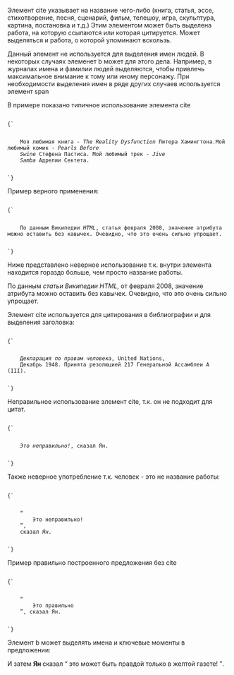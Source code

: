 <p>
	Элемент <LE>cite</LE> указывает на название чего-либо (книга, статья, эссе, стихотворение, песня, сценарий, фильм, телешоу, игра, скульптура, картина, постановка и т.д.) Этим элементом может быть выделена работа, на которую ссылаются или которая цитируется. Может выделяться и работа, о которой упоминают вскользь.
</p>

<p>
	Данный элемент не используется для выделения имен людей. В некоторых случаях элеменет <LE>b</LE> может для этого дела. Например, в журналах имена и фамилии людей выделяются, чтобы привлечь максимальное внимание к тому или иному персонажу. При необходимости выделения имен в ряде других случаев используется элемент <LE>span</LE>
</p>

<ExampleBox>

В примере показано типичное использование элемента <LE>cite</LE>

<Code>
{`
<p>
	Моя любимая книга - <cite>The Reality Dysfunction</cite> Питера Хамингтона.Мой любимый комик - <cite>Pearls Before
	Swine</cite> Стефена Пастиса. Мой любимый трек - <cite>Jive
	Samba</cite> Адрелии Сектета.
</p>
`}
</Code>

</ExampleBox>

<ExampleBox>

Пример верного применения:

<Code>
{`
<p>
	По данным Википедии <cite>HTML</cite>, статья февраля 2008, значение атрибута можно оставить без кавычек. Очевидно, что это очень сильно упрощает.
</p>
`}
</Code>

Ниже представлено неверное использование т.к. внутри элемента находится гораздо больше, чем просто название работы.

<!-- do not copy this example, it is an example of bad usage! -->
<p>
	По данным <cite>статьи Википедии HTML</cite>, от февраля 2008, значение атрибута можно оставить без кавычек. Очевидно, что это очень сильно упрощает.
</p>

</ExampleBox>

<ExampleBox>

Элемент <LE>cite</LE> используется для цитирования в библиографии и для выделения заголовка:

<Code>
{`
<p>
	<cite>Декларация по правам человека</cite>, United Nations,
	Декабрь 1948. Принята резолюцией 217 Генеральной Ассамблеи A (III).
</p>
`}
</Code>

</ExampleBox>

<ExampleBox>

Неправильное использование элемент <LE>cite</LE>, т.к. он не подходит для цитат.

<Code>
{`
<p>
	<cite>Это неправильно!</cite>, сказал Ян.
</p>
`}
</Code>

Также неверное употребление т.к. человек - это не название работы:

<Code>
{`
<p>
	<q>
		Это неправильно!
	</q>,
	сказал <cite>Ян</cite>.
</p>
`}
</Code>

Пример правильно построенного предложения без <LE>cite</LE>

<Code>
{`
<p>
	<q>
		Это правильно
	</q>, сказал Ян.
</p>
`}
</Code>

Элемент <LE>b</LE> может выделять имена и ключевые моменты в предложении:

<p>
	И затем 
	<b>
		Ян
	</b> 
	сказал 
	<q>
		это может быть правдой только в желтой газете!
	</q>.
</p>
</ExampleBox>

